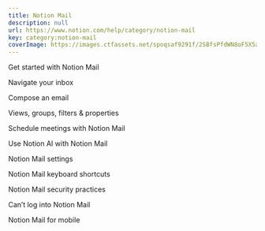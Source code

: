 ```yaml
---
title: Notion Mail
description: null
url: https://www.notion.com/help/category/notion-mail
key: category:notion-mail
coverImage: https://images.ctfassets.net/spoqsaf9291f/2SBfsPfdWN8oF5X5akzwxx/a4a1fbccc03420ee52f5d24846334b97/Notion_Mail_Logo__1_.png
---
```


Get started with Notion Mail

Navigate your inbox

Compose an email

Views, groups, filters & properties

Schedule meetings with Notion Mail

Use Notion AI with Notion Mail

Notion Mail settings

Notion Mail keyboard shortcuts

Notion Mail security practices

Can’t log into Notion Mail

Notion Mail for mobile
